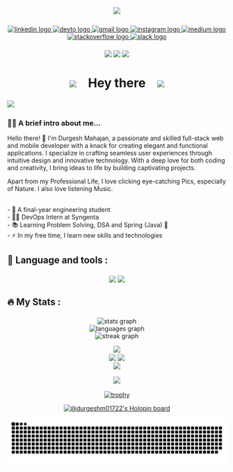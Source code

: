 <div align="center">
<!--   <img height="150" src="https://camo.githubusercontent.com/62da68eb62b1e5f175f7d1f0191dd89a653d7908feb22d37d4a0ab07365d6791/68747470733a2f2f6d656469612e67697068792e636f6d2f6d656469612f4d3967624264396e6244724f5475314d71782f67697068792e676966"  /> -->
<!--   <img height="400" src="https://raw.githubusercontent.com/hasibul-hasan-shuvo/hasibul-hasan-shuvo/main/images/coding-boy.gif"  /> -->
  <img height="300" src="https://camo.githubusercontent.com/7de37139d0b4c1ce40865e799b446c0e963a3dd8fb68d239707237c40604fa3d/68747470733a2f2f63646e2e6472696262626c652e636f6d2f75736572732f3733303730332f73637265656e73686f74732f363538313234332f6176656e746f2e676966"  />
</div>

###

<div align="center">
  <a href="https://www.linkedin.com/in/durgesh-mahajan-99bab0212" target="_blank">
    <img src="https://img.shields.io/static/v1?message=LinkedIn&logo=linkedin&label=&color=0077B5&logoColor=white&labelColor=&style=for-the-badge" height="25" alt="linkedin logo"  />
  </a>
  <a href="https://dev.to/durgeshm01722" target="_blank">
    <img src="https://img.shields.io/static/v1?message=dev.to&logo=dev.to&label=&color=0A0A0A&logoColor=white&labelColor=&style=for-the-badge" height="25" alt="devto logo"  />
  </a>
  <a href="mailto:durgeshmahajan1722@gmail.com" target="_blank">
    <img src="https://img.shields.io/static/v1?message=Gmail&logo=gmail&label=durgeshmahajan1722@gmail.com&color=D14836&logoColor=white&labelColor=&style=for-the-badge" height="25" alt="gmail logo"  />
  </a>
  <a href="https://www.instagram.com/durgeshm01722" target="_blank">
    <img src="https://img.shields.io/static/v1?message=Instagram&logo=instagram&label=&color=E4405F&logoColor=white&labelColor=&style=for-the-badge" height="25" alt="instagram logo"  />
  </a>
  <a href="https://medium.com/@durgeshm01722" target="_blank">
    <img src="https://img.shields.io/static/v1?message=Medium&logo=medium&label=&color=12100E&logoColor=white&labelColor=&style=for-the-badge" height="25" alt="medium logo"  />
  </a> </br>
  <a href="https://stackoverflow.com/users/16060342/durgesh-mahajan" target="_blank">
    <img src="https://img.shields.io/static/v1?message=Stackoverflow&logo=stackoverflow&label=&color=FE7A16&logoColor=white&labelColor=&style=for-the-badge" height="25" alt="stackoverflow logo"  />
  </a>
  <a href="https://slack-xy57644.slack.com/team/U04TJB3N9H8" target="_blank">
    <img src="https://img.shields.io/static/v1?message=Slack&logo=slack&label=&color=4A154B&logoColor=white&labelColor=&style=for-the-badge" height="25" alt="slack logo"  />
  </a>
</div>

###

<div align="center">
  <img src="https://custom-icon-badges.herokuapp.com/github/followers/durgeshm01722?logo=github&style=social">
  <img src="https://custom-icon-badges.herokuapp.com/github/stars/durgeshm01722?logo=star&style=social&logoColor=black">
  <img src="https://komarev.com/ghpvc/?username=durgeshm01722">
</div>

###
 
<div align="center">

# <img src="https://user-images.githubusercontent.com/74038190/213844263-a8897a51-32f4-4b3b-b5c2-e1528b89f6f3.png" width=50 style="margin-right: 20px"/> Hey there <img src="https://user-images.githubusercontent.com/74038190/213844263-a8897a51-32f4-4b3b-b5c2-e1528b89f6f3.png" width=50 style="margin-left: 20px"/>
</div>

###
<img src="https://raw.githubusercontent.com/MartinHeinz/MartinHeinz/master/wave.gif" height="30px">

### 👩‍💻 A brief intro about me...

Hello there! 👋 I'm Durgesh Mahajan, a passionate and skilled full-stack web and mobile developer with a knack for creating elegant and functional applications. I specialize in crafting seamless user experiences through intuitive design and innovative technology. With a deep love for both coding and creativity, I bring ideas to life by building captivating projects.

Apart from my Professional Life, I love clicking eye-catching Pics, especially of Nature. I also love listening Music.
<br>

<br>- 🔭 A final-year engineering student <br>- 👨‍💻 DevOps Intern at Syngenta <br>- 📚 Learning Problem Solving, DSA and Spring (Java) 🍃<br>- ⚡ In my free time, I learn new skills and technologies</p>

###

## 🔧 Language and tools :

###
<p align="center">
  <img src="https://skillicons.dev/icons?i=html,css,js,py,qt,cpp,mysql,git,figma,react,mui,androidstudio,firebase,nodejs" />
  <img src="https://skillicons.dev/icons?i=express,mongo,postgresql,tailwind,next,aws,docker,jenkins,linux,postman,flask,spring,vercel" />
</p>

###

## 🔥   My Stats :

###

<div align="center">
  <img src="https://github-readme-stats.vercel.app/api?username=durgeshm01722&hide_title=false&hide_rank=false&show_icons=true&include_all_commits=true&count_private=true&disable_animations=false&theme=tokyonight&locale=en&hide_border=true&order=1" height="200" alt="stats graph"  /> <br/>
  <img src="https://github-readme-stats.vercel.app/api/top-langs?username=durgeshm01722&locale=en&hide_title=false&layout=compact&card_width=320&langs_count=5&theme=tokyonight&hide_border=true&order=2" height="150" alt="languages graph"  /> <br/>
  <img src="https://streak-stats.demolab.com?user=durgeshm01722&locale=en&mode=daily&theme=tokyonight&hide_border=true&border_radius=5&order=3" height="220" alt="streak graph"  /> <br/>

  <img src="https://github-profile-summary-cards.vercel.app/api/cards/profile-details?username=durgeshm01722&theme=tokyonight"> </br>
  <img src="https://github-profile-summary-cards.vercel.app/api/cards/repos-per-language?username=durgeshm01722&theme=tokyonight">
  <img src="https://github-profile-summary-cards.vercel.app/api/cards/most-commit-language?username=durgeshm01722&theme=tokyonight"> </br>
  <img src="https://github-profile-summary-cards.vercel.app/api/cards/productive-time?username=durgeshm01722&theme=tokyonight&utcOffset=8"> </br>

  <!-- [![Durgesh Mahajan StackOverflow](https://github-readme-stackoverflow.vercel.app/?userID=16060342&layout=compact&theme=dark)](https://stackoverflow.com/users/16060342/durgesh-mahajan) -->

  <img height="137px" src="https://stackoverflow-card.vercel.app/?userID=16060342&theme=dracula"/>

  [![trophy](https://github-profile-trophy.vercel.app/?username=durgeshm01722&theme=tokyonight&no-frame=true&column=7)](https://github.com/ryo-ma/github-profile-trophy)

  [![@durgeshm01722's Holopin board](https://holopin.me/durgeshm01722)](https://holopin.io/@durgeshm01722)

</div>

<img src="https://raw.githubusercontent.com/durgeshm01722/durgeshm01722/output/snake.svg" alt="Snake animation" />
